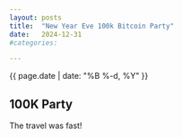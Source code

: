 ```yaml
---
layout: posts
title:  "New Year Eve 100k Bitcoin Party"
date:   2024-12-31 
#categories: 

---
```

<html>
<body>
   <!-- Main Section -->
    <div class="container">
        <div class="row w-100">
            <div class="col-md-12 text-start pb-md-5 px-md-5">
            {{ page.date | date: "%B %-d, %Y" }}
               <h2 class="fw-bold display-4 pb-md-4 px-2 py-md-4">100K Party</h2>
                    <p class="ps-2" >The travel was fast!</p>
           </div>
        </div>
    </div>
</body>
</html>